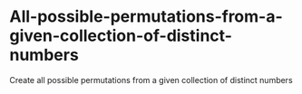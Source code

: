 # All-possible-permutations-from-a-given-collection-of-distinct-numbers
Create all possible permutations from a given collection of distinct numbers
